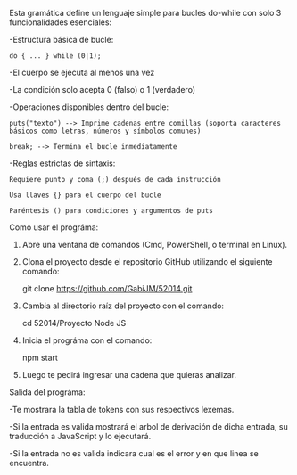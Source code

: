 Esta gramática define un lenguaje simple para bucles do-while con solo 3 funcionalidades esenciales:

-Estructura básica de bucle:

	do { ... } while (0|1);

-El cuerpo se ejecuta al menos una vez

-La condición solo acepta 0 (falso) o 1 (verdadero)

-Operaciones disponibles dentro del bucle:

    puts("texto") --> Imprime cadenas entre comillas (soporta caracteres básicos como letras, números y símbolos comunes)

    break; --> Termina el bucle inmediatamente

-Reglas estrictas de sintaxis:

    Requiere punto y coma (;) después de cada instrucción

    Usa llaves {} para el cuerpo del bucle

    Paréntesis () para condiciones y argumentos de puts

Como usar el prográma:

1. Abre una ventana de comandos (Cmd, PowerShell, o terminal en Linux).

2. Clona el proyecto desde el repositorio GitHub utilizando el siguiente comando:
	
	git clone https://github.com/GabiJM/52014.git

3. Cambia al directorio raíz del proyecto con el comando:

	cd 52014/Proyecto Node JS

4. Inicia el prográma con el comando:

	npm start

5. Luego te pedirá ingresar una cadena que quieras analizar.

Salida del prográma:

-Te mostrara la tabla de tokens con sus respectivos lexemas.

-Si la entrada es valida mostrará el arbol de derivación de dicha entrada, su traducción a JavaScript y lo ejecutará.

-Si la entrada no es valida indicara cual es el error y en que linea se encuentra.
